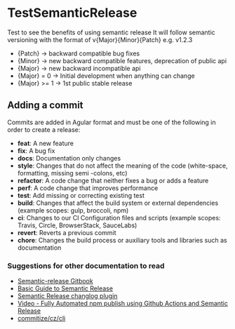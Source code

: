 # TestSemanticRelease
Test to see the benefits of using semantic release 
It will follow semantic versioning with the format of v{Major}{Minor}{Patch} e.g. v1.2.3
- {Patch} → backward compatible bug fixes
- {Minor} → new backward compatible features, deprecation of public api
- {Major} → new backward incompatible api
- {Major} = 0 → Initial development when anything can change
- {Major} >= 1 → 1st public stable release

## Adding a commit 
Commits are added in Agular format and must be one  of the following in order to create a release: 
- **feat**: A new feature
- **fix**: A bug fix
- **docs**: Documentation only changes
- **style**: Changes that do not affect the meaning of the code (white-space, formatting, missing semi -colons, etc)
- **refactor**: A code change that neither fixes a bug or adds a feature
- **perf**: A code change that improves performance
- **test**: Add missing or correcting existing test
- **build**: Changes that affect the build system or external dependencies (example scopes: gulp, broccoli, npm)
- **ci**: Changes to our CI Configuration files and scripts (example scopes: Travis, Circle, BrowserStack, SauceLabs)
- **revert**: Reverts a previous commit
- **chore**: Changes the build process or auxiliary tools and libraries such as documentation


### Suggestions for other documentation to read 
- [Semantic-release Gitbook](https://semantic-release.gitbook.io/semantic-release/usage/getting-started )
- [Basic Guide to Semantic Release](https://levelup.gitconnected.com/basic-guide-to-semantic-release-9e2aa7834e4b)
- [Semantic Release changlog plugin](https://github.com/semantic-release/changelog)
- [Video - Fully Automated npm publish using Github Actions and Semantic Release](https://www.youtube.com/watch?v=QZdY4XYbqLI)
- [commitize/cz/cli](https://github.com/commitizen/cz-cli)
